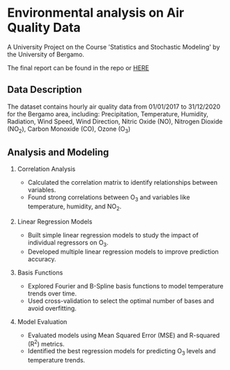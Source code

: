 # Environmental analysis on Air Quality Data
A University Project on the Course 'Statistics and Stochastic Modeling' by the University of Bergamo. 

The final report can be found in the repo or [HERE](./Report.pdf)

## Data Description
The dataset contains hourly air quality data from 01/01/2017 to 31/12/2020 for the Bergamo area, including: Precipitation, Temperature, Humidity, Radiation, Wind Speed, Wind Direction, Nitric Oxide (NO), Nitrogen Dioxide (NO<sub>2</sub>), Carbon Monoxide (CO), Ozone (O<sub>3</sub>)

## Analysis and Modeling
1. Correlation Analysis
    - Calculated the correlation matrix to identify relationships between variables.
    - Found strong correlations between O<sub>3</sub> and variables like temperature, humidity, and NO<sub>2</sub>.

2. Linear Regression Models
    - Built simple linear regression models to study the impact of individual regressors on O<sub>3</sub>.
    - Developed multiple linear regression models to improve prediction accuracy.

3. Basis Functions
    - Explored Fourier and B-Spline basis functions to model temperature trends over time.
    - Used cross-validation to select the optimal number of bases and avoid overfitting.

4. Model Evaluation
   - Evaluated models using Mean Squared Error (MSE) and R-squared (R<sup>2</sup>) metrics.
   - Identified the best regression models for predicting O<sub>3</sub> levels and temperature trends.
